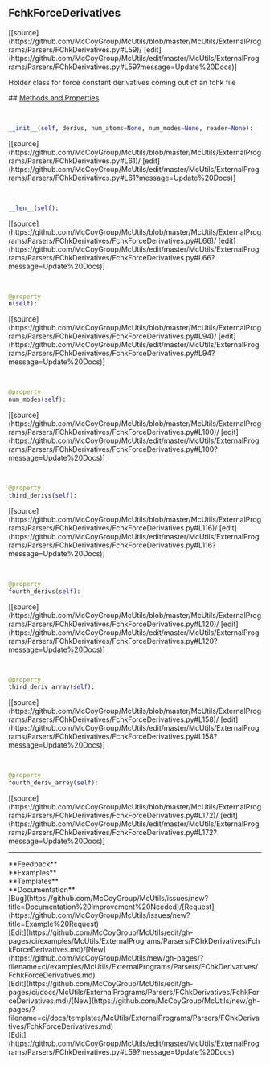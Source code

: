 ## <a id="McUtils.ExternalPrograms.Parsers.FChkDerivatives.FchkForceDerivatives">FchkForceDerivatives</a> 

<div class="docs-source-link" markdown="1">
[[source](https://github.com/McCoyGroup/McUtils/blob/master/McUtils/ExternalPrograms/Parsers/FChkDerivatives.py#L59)/
[edit](https://github.com/McCoyGroup/McUtils/edit/master/McUtils/ExternalPrograms/Parsers/FChkDerivatives.py#L59?message=Update%20Docs)]
</div>

Holder class for force constant derivatives coming out of an fchk file







<div class="collapsible-section">
 <div class="collapsible-section collapsible-section-header" markdown="1">
## <a class="collapse-link" data-toggle="collapse" href="#methods" markdown="1"> Methods and Properties</a> <a class="float-right" data-toggle="collapse" href="#methods"><i class="fa fa-chevron-down"></i></a>
 </div>
 <div class="collapsible-section collapsible-section-body collapse show" id="methods" markdown="1">
 
<a id="McUtils.ExternalPrograms.Parsers.FChkDerivatives.FchkForceDerivatives.__init__" class="docs-object-method">&nbsp;</a> 
```python
__init__(self, derivs, num_atoms=None, num_modes=None, reader=None): 
```
<div class="docs-source-link" markdown="1">
[[source](https://github.com/McCoyGroup/McUtils/blob/master/McUtils/ExternalPrograms/Parsers/FChkDerivatives.py#L61)/
[edit](https://github.com/McCoyGroup/McUtils/edit/master/McUtils/ExternalPrograms/Parsers/FChkDerivatives.py#L61?message=Update%20Docs)]
</div>


<a id="McUtils.ExternalPrograms.Parsers.FChkDerivatives.FchkForceDerivatives.__len__" class="docs-object-method">&nbsp;</a> 
```python
__len__(self): 
```
<div class="docs-source-link" markdown="1">
[[source](https://github.com/McCoyGroup/McUtils/blob/master/McUtils/ExternalPrograms/Parsers/FChkDerivatives/FchkForceDerivatives.py#L66)/
[edit](https://github.com/McCoyGroup/McUtils/edit/master/McUtils/ExternalPrograms/Parsers/FChkDerivatives/FchkForceDerivatives.py#L66?message=Update%20Docs)]
</div>


<a id="McUtils.ExternalPrograms.Parsers.FChkDerivatives.FchkForceDerivatives.n" class="docs-object-method">&nbsp;</a> 
```python
@property
n(self): 
```
<div class="docs-source-link" markdown="1">
[[source](https://github.com/McCoyGroup/McUtils/blob/master/McUtils/ExternalPrograms/Parsers/FChkDerivatives/FchkForceDerivatives.py#L94)/
[edit](https://github.com/McCoyGroup/McUtils/edit/master/McUtils/ExternalPrograms/Parsers/FChkDerivatives/FchkForceDerivatives.py#L94?message=Update%20Docs)]
</div>


<a id="McUtils.ExternalPrograms.Parsers.FChkDerivatives.FchkForceDerivatives.num_modes" class="docs-object-method">&nbsp;</a> 
```python
@property
num_modes(self): 
```
<div class="docs-source-link" markdown="1">
[[source](https://github.com/McCoyGroup/McUtils/blob/master/McUtils/ExternalPrograms/Parsers/FChkDerivatives/FchkForceDerivatives.py#L100)/
[edit](https://github.com/McCoyGroup/McUtils/edit/master/McUtils/ExternalPrograms/Parsers/FChkDerivatives/FchkForceDerivatives.py#L100?message=Update%20Docs)]
</div>


<a id="McUtils.ExternalPrograms.Parsers.FChkDerivatives.FchkForceDerivatives.third_derivs" class="docs-object-method">&nbsp;</a> 
```python
@property
third_derivs(self): 
```
<div class="docs-source-link" markdown="1">
[[source](https://github.com/McCoyGroup/McUtils/blob/master/McUtils/ExternalPrograms/Parsers/FChkDerivatives/FchkForceDerivatives.py#L116)/
[edit](https://github.com/McCoyGroup/McUtils/edit/master/McUtils/ExternalPrograms/Parsers/FChkDerivatives/FchkForceDerivatives.py#L116?message=Update%20Docs)]
</div>


<a id="McUtils.ExternalPrograms.Parsers.FChkDerivatives.FchkForceDerivatives.fourth_derivs" class="docs-object-method">&nbsp;</a> 
```python
@property
fourth_derivs(self): 
```
<div class="docs-source-link" markdown="1">
[[source](https://github.com/McCoyGroup/McUtils/blob/master/McUtils/ExternalPrograms/Parsers/FChkDerivatives/FchkForceDerivatives.py#L120)/
[edit](https://github.com/McCoyGroup/McUtils/edit/master/McUtils/ExternalPrograms/Parsers/FChkDerivatives/FchkForceDerivatives.py#L120?message=Update%20Docs)]
</div>


<a id="McUtils.ExternalPrograms.Parsers.FChkDerivatives.FchkForceDerivatives.third_deriv_array" class="docs-object-method">&nbsp;</a> 
```python
@property
third_deriv_array(self): 
```
<div class="docs-source-link" markdown="1">
[[source](https://github.com/McCoyGroup/McUtils/blob/master/McUtils/ExternalPrograms/Parsers/FChkDerivatives/FchkForceDerivatives.py#L158)/
[edit](https://github.com/McCoyGroup/McUtils/edit/master/McUtils/ExternalPrograms/Parsers/FChkDerivatives/FchkForceDerivatives.py#L158?message=Update%20Docs)]
</div>


<a id="McUtils.ExternalPrograms.Parsers.FChkDerivatives.FchkForceDerivatives.fourth_deriv_array" class="docs-object-method">&nbsp;</a> 
```python
@property
fourth_deriv_array(self): 
```
<div class="docs-source-link" markdown="1">
[[source](https://github.com/McCoyGroup/McUtils/blob/master/McUtils/ExternalPrograms/Parsers/FChkDerivatives/FchkForceDerivatives.py#L172)/
[edit](https://github.com/McCoyGroup/McUtils/edit/master/McUtils/ExternalPrograms/Parsers/FChkDerivatives/FchkForceDerivatives.py#L172?message=Update%20Docs)]
</div>
 </div>
</div>












---


<div markdown="1" class="text-secondary">
<div class="container">
  <div class="row">
   <div class="col" markdown="1">
**Feedback**   
</div>
   <div class="col" markdown="1">
**Examples**   
</div>
   <div class="col" markdown="1">
**Templates**   
</div>
   <div class="col" markdown="1">
**Documentation**   
</div>
   <div class="col" markdown="1">
   
</div>
   <div class="col" markdown="1">
   
</div>
   <div class="col" markdown="1">
   
</div>
</div>
  <div class="row">
   <div class="col" markdown="1">
[Bug](https://github.com/McCoyGroup/McUtils/issues/new?title=Documentation%20Improvement%20Needed)/[Request](https://github.com/McCoyGroup/McUtils/issues/new?title=Example%20Request)   
</div>
   <div class="col" markdown="1">
[Edit](https://github.com/McCoyGroup/McUtils/edit/gh-pages/ci/examples/McUtils/ExternalPrograms/Parsers/FChkDerivatives/FchkForceDerivatives.md)/[New](https://github.com/McCoyGroup/McUtils/new/gh-pages/?filename=ci/examples/McUtils/ExternalPrograms/Parsers/FChkDerivatives/FchkForceDerivatives.md)   
</div>
   <div class="col" markdown="1">
[Edit](https://github.com/McCoyGroup/McUtils/edit/gh-pages/ci/docs/McUtils/ExternalPrograms/Parsers/FChkDerivatives/FchkForceDerivatives.md)/[New](https://github.com/McCoyGroup/McUtils/new/gh-pages/?filename=ci/docs/templates/McUtils/ExternalPrograms/Parsers/FChkDerivatives/FchkForceDerivatives.md)   
</div>
   <div class="col" markdown="1">
[Edit](https://github.com/McCoyGroup/McUtils/edit/master/McUtils/ExternalPrograms/Parsers/FChkDerivatives.py#L59?message=Update%20Docs)   
</div>
   <div class="col" markdown="1">
   
</div>
   <div class="col" markdown="1">
   
</div>
   <div class="col" markdown="1">
   
</div>
</div>
</div>
</div>